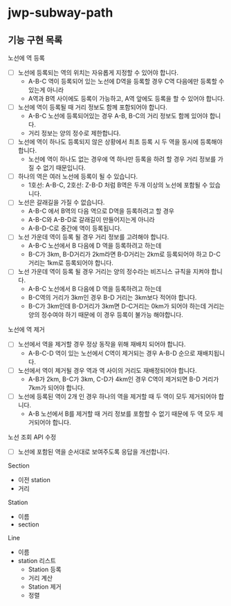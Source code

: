 # jwp-subway-path



## 기능 구현 목록

노선에 역 등록
- [ ] 노선에 등록되는 역의 위치는 자유롭게 지정할 수 있어야 합니다.
  - A-B-C 역이 등록되어 있는 노선에 D역을 등록할 경우 C역 다음에만 등록할 수 있는게 아니라
  - A역과 B역 사이에도 등록이 가능하고, A역 앞에도 등록을 할 수 있어야 합니다.
- [ ] 노선에 역이 등록될 때 거리 정보도 함께 포함되어야 합니다.
  - A-B-C 노선에 등록되어있는 경우 A-B, B-C의 거리 정보도 함께 있어야 합니다.
  - 거리 정보는 양의 정수로 제한합니다.
- [ ] 노선에 역이 하나도 등록되지 않은 상황에서 최초 등록 시 두 역을 동시에 등록해야 합니다.
  - 노선에 역이 하나도 없는 경우에 역 하나만 등록을 하려 할 경우 거리 정보를 가질 수 없기 때문입니다.
- [ ] 하나의 역은 여러 노선에 등록이 될 수 있습니다.
  - 1호선: A-B-C, 2호선: Z-B-D 처럼 B역은 두개 이상의 노선에 포함될 수 있습니다.
- [ ] 노선은 갈래길을 가질 수 없습니다.
  - A-B-C 에서 B역의 다음 역으로 D역을 등록하려고 할 경우
  - A-B-C와 A-B-D로 갈래길이 만들어지는게 아니라
  - A-B-D-C로 중간에 역이 등록됩니다.
- [ ] 노선 가운데 역이 등록 될 경우 거리 정보를 고려해야 합니다.
  - A-B-C 노선에서 B 다음에 D 역을 등록하려고 하는데
  - B-C가 3km, B-D거리가 2km라면 B-D거리는 2km로 등록되어야 하고 D-C 거리는 1km로 등록되어야 합니다.
- [ ] 노선 가운데 역이 등록 될 경우 거리는 양의 정수라는 비즈니스 규칙을 지켜야 합니다.
  - A-B-C 노선에서 B 다음에 D 역을 등록하려고 하는데
  - B-C역의 거리가 3km인 경우 B-D 거리는 3km보다 적어야 합니다.
  - B-C가 3km인데 B-D거리가 3km면 D-C거리는 0km가 되어야 하는데 거리는 양의 정수여야 하기 때문에 이 경우 등록이 불가능 해야합니다.

노선에 역 제거
- [ ] 노선에서 역을 제거할 경우 정상 동작을 위해 재배치 되어야 합니다.
  - A-B-C-D 역이 있는 노선에서 C역이 제거되는 경우 A-B-D 순으로 재배치됩니다.
- [ ] 노선에서 역이 제거될 경우 역과 역 사이의 거리도 재배정되어야 합니다.
  - A-B가 2km, B-C가 3km, C-D가 4km인 경우 C역이 제거되면 B-D 거리가 7km가 되어야 합니다.
- [ ] 노선에 등록된 역이 2개 인 경우 하나의 역을 제거할 때 두 역이 모두 제거되어야 합니다.
  - A-B 노선에서 B를 제거할 때 거리 정보를 포함할 수 없기 때문에 두 역 모두 제거되어야 합니다.

노선 조회 API 수정
- [ ] 노선에 포함된 역을 순서대로 보여주도록 응답을 개선합니다.

Section
- 이전 station
- 거리

Station 
- 이름
- section

Line
- 이름
- station 리스트
  - Station 등록
  - 거리 계산
  - Station 제거
  - 정렬




